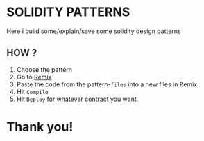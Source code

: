 # SOLIDITY PATTERNS

  

Here i build some/explain/save some solidity design patterns
 
  ## HOW ?

1. Choose the pattern 
2. Go to [Remix](https://remix.ethereum.org/)
3. Paste the  code from the pattern-`files` into a new files in Remix
4. Hit `Compile`
5. Hit `Deploy` for whatever contract you want.

# Thank you!